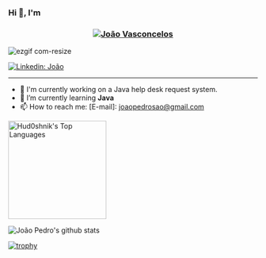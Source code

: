 
### Hi 👋, I'm 

<h3 align="center"><a href="https://hud0shnik.github.io/">
   <img alt="João Vasconcelos" src="https://readme-typing-svg.herokuapp.com/?lines=João+Pedro+Vasconcelos;&font=Fira%20Code&width=440&height=45&color=68C3D4&vCenter=true&size=21"></a>
</h3>


![ezgif com-resize](https://github.com/jpvasconcelos-m/jpvasconcelos-m/assets/121913086/08000e62-b87b-4459-a86d-f0aac5e0d333)


[![Linkedin: João](https://img.shields.io/badge/LinkedIn-0077B5?style=for-the-badge&logo=linkedin&logoColor=white=https://www.linkedin.com/in/jo%C3%A3o-vasconcelos-7341741a4/)](https://www.linkedin.com/in/jo%C3%A3o-vasconcelos-7341741a4//)



---

- 🔭  I'm currently working on a Java help desk request system.
- 🌱 I’m currently learning **Java**
- 📫 How to reach me:
  [E-mail]: joaopedrosao@gmail.com

<img alt="Hud0shnik's Top Languages" src="https://github-readme-stats.vercel.app/api/top-langs?username=jpvasconcelos-m&langs_count=4&layout=compact&theme=react&bg_color=1F222E&title_color=68C3D4&icon_color=F8D866&border_color=1F222E&hide=c%2B%2B" height="198px"/>

![João Pedro's github stats](https://github-readme-stats.vercel.app/api?username=jpvasconcelos-m&show_icons=true&hide_border=true&theme=dark)

[![trophy](https://github-profile-trophy.vercel.app/?username=gkhan205)](https://github.com/jpvasconcelos-m/github-profile-trophy)
